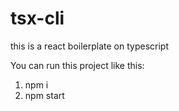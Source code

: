 # tsx-cli
this is a react boilerplate on typescript

You can run this project like this: 
1. npm i
2. npm start
